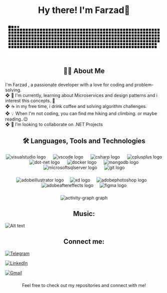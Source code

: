 <h1 align="center">Hy there! I'm Farzad👋</h1>

###

<picture>
  <source media="(prefers-color-scheme: dark)" srcset="https://raw.githubusercontent.com/platane/platane/output/github-contribution-grid-snake-dark.svg">
  <source media="(prefers-color-scheme: light)" srcset="https://raw.githubusercontent.com/platane/platane/output/github-contribution-grid-snake.svg">
  <img alt="github contribution grid snake animation" src="https://raw.githubusercontent.com/platane/platane/output/github-contribution-grid-snake.svg">
</picture>

###

<h2 align="center">👨‍💻 About Me</h2>

###

<p align="left">I'm Farzad , a passionate developer with a love for coding and problem-solving.<br>❖ 🧠 I'm currently, learning about Microservices and design patterns and i interest this concepts. 🌱<br>❖ ☕ in my free time, i drink coffee and solving algorithm challenges.<br>❖ 💡 When I'm not coding, you can find me hiking and climbing. or maybe reading..😉<br>❖ 👯 I’m looking to collaborate on .NET Projects</p>

###

<h2 align="center">🛠️ Languages, Tools and Technologies</h2>

###

<div align="center">
  <img src="https://cdn.jsdelivr.net/gh/devicons/devicon/icons/visualstudio/visualstudio-plain.svg" height="40" alt="visualstudio logo"  />
  <img width="15" />
  <img src="https://cdn.jsdelivr.net/gh/devicons/devicon/icons/vscode/vscode-original.svg" height="40" alt="vscode logo"  />
  <img width="15" />
  <img src="https://cdn.jsdelivr.net/gh/devicons/devicon/icons/csharp/csharp-line.svg" height="40" alt="csharp logo"  />
  <img width="15" />
  <img src="https://cdn.jsdelivr.net/gh/devicons/devicon/icons/cplusplus/cplusplus-original.svg" height="40" alt="cplusplus logo"  />
  <img width="15" />
  <img src="https://skillicons.dev/icons?i=dotnet" height="40" alt="dot-net logo"  />
  <img width="15" />
  <img src="https://cdn.jsdelivr.net/gh/devicons/devicon/icons/docker/docker-plain-wordmark.svg" height="40" alt="docker logo"  />
  <img width="15" />
  <img src="https://cdn.jsdelivr.net/gh/devicons/devicon/icons/mongodb/mongodb-plain-wordmark.svg" height="40" alt="mongodb logo"  />
  <img width="15" />
  <img src="https://cdn.jsdelivr.net/gh/devicons/devicon/icons/microsoftsqlserver/microsoftsqlserver-plain-wordmark.svg" height="40" alt="microsoftsqlserver logo"  />
  <img width="15" />
  <img src="https://cdn.jsdelivr.net/gh/devicons/devicon/icons/git/git-plain-wordmark.svg" height="40" alt="git logo"  />
</div>

###

<div align="center">
  <img src="https://skillicons.dev/icons?i=ai" height="40" alt="adobeillustrator logo"  />
  <img width="12" />
  <img src="https://skillicons.dev/icons?i=xd" height="40" alt="xd logo"  />
  <img width="12" />
  <img src="https://skillicons.dev/icons?i=ps" height="40" alt="adobephotoshop logo"  />
  <img width="12" />
  <img src="https://skillicons.dev/icons?i=ae" height="40" alt="adobeaftereffects logo"  />
  <img width="12" />
  <img src="https://cdn.simpleicons.org/figma/F24E1E" height="40" alt="figma logo"  />
</div>

###

<div align="center">
  <img src="https://github-readme-activity-graph.vercel.app/graph?username=farzadamr&radius=12&theme=gotham&area=true&order=5&bg_color=001421&hide_border=false&custom_title=Contributions%20Graph" height="300" alt="activity-graph graph"  />
</div>

###
<h2 align="center">Music:</h2>
<div align"center">

  ![Alt text](https://spotify-recently-played-readme.vercel.app/api?user=31sqvck6jorbzhkwhbpctbfxv36m)

</div>

<h2 align="center">Connect me:</h2>

[![Telegram](https://img.shields.io/badge/Telegram-text%20me!-green?labelColor=aqua&style=social&logo=telegram&logoColor=blue&link=https://t.me/frzdamr)](https://t.me/frzdamr)

[![LinkedIn](https://img.shields.io/badge/LinkedIn-connect%20me!-green?labelColor=aqua&style=social&logo=linkedin&logoColor=blue&link=https://t.me/frzdamr)](#)

[![Gmail](https://img.shields.io/badge/Gmail-message%20me!-green?labelColor=aqua&style=social&logo=gmail&logoColor=blue&link=https://t.me/frzdamr)](https://amirifarzad1381@gmail.com)

###

<p align="center">Feel free to check out my repositories and connect with me!</p>
